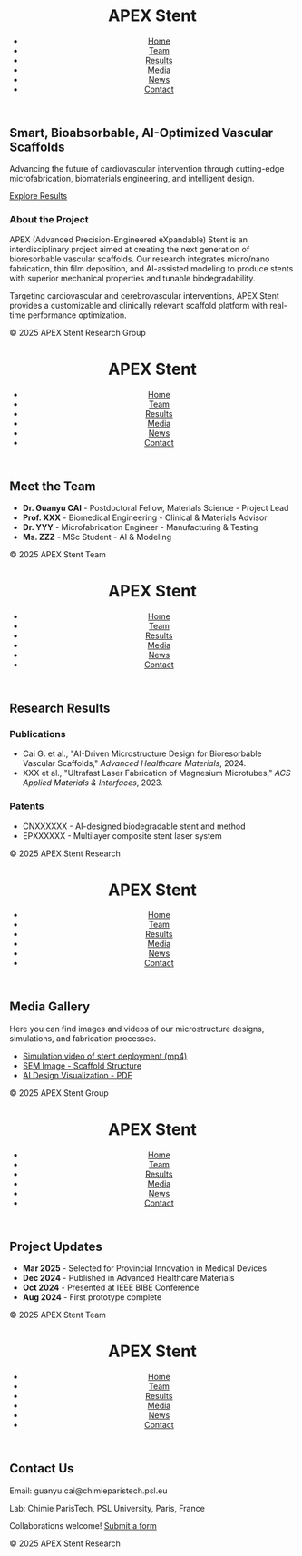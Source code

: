 <!-- index.html -->
<!DOCTYPE html>
<html lang="en">
<head>
  <meta charset="UTF-8" />
  <meta name="viewport" content="width=device-width, initial-scale=1.0" />
  <title>APEX Stent | Precision Vascular Innovation</title>
  <link rel="stylesheet" href="assets/css/style.css" />
</head>
<body>
  <header>
    <div class="container">
      <h1>APEX Stent</h1>
      <nav>
        <ul>
          <li><a href="index.html">Home</a></li>
          <li><a href="team.html">Team</a></li>
          <li><a href="results.html">Results</a></li>
          <li><a href="media.html">Media</a></li>
          <li><a href="news.html">News</a></li>
          <li><a href="contact.html">Contact</a></li>
        </ul>
      </nav>
    </div>
  </header>
  <section class="hero">
    <div class="container">
      <h2>Smart, Bioabsorbable, AI-Optimized Vascular Scaffolds</h2>
      <p>Advancing the future of cardiovascular intervention through cutting-edge microfabrication, biomaterials engineering, and intelligent design.</p>
      <a href="results.html" class="btn">Explore Results</a>
    </div>
  </section>
  <section class="about">
    <div class="container">
      <h3>About the Project</h3>
      <p>
        APEX (Advanced Precision-Engineered eXpandable) Stent is an interdisciplinary project aimed at creating the next generation of bioresorbable vascular scaffolds. Our research integrates micro/nano fabrication, thin film deposition, and AI-assisted modeling to produce stents with superior mechanical properties and tunable biodegradability.
      </p>
      <p>
        Targeting cardiovascular and cerebrovascular interventions, APEX Stent provides a customizable and clinically relevant scaffold platform with real-time performance optimization.
      </p>
    </div>
  </section>
  <footer>
    <div class="container">
      <p>&copy; 2025 APEX Stent Research Group</p>
    </div>
  </footer>
</body>
</html>

<!-- team.html -->
<!DOCTYPE html>
<html lang="en">
<head>
  <meta charset="UTF-8" />
  <title>Team | APEX Stent</title>
  <link rel="stylesheet" href="assets/css/style.css" />
</head>
<body>
  <header>
    <div class="container">
      <h1>APEX Stent</h1>
      <nav>
        <ul>
          <li><a href="index.html">Home</a></li>
          <li><a href="team.html">Team</a></li>
          <li><a href="results.html">Results</a></li>
          <li><a href="media.html">Media</a></li>
          <li><a href="news.html">News</a></li>
          <li><a href="contact.html">Contact</a></li>
        </ul>
      </nav>
    </div>
  </header>
  <main class="container">
    <h2>Meet the Team</h2>
    <ul class="team-list">
      <li><strong>Dr. Guanyu CAI</strong> - Postdoctoral Fellow, Materials Science - Project Lead</li>
      <li><strong>Prof. XXX</strong> - Biomedical Engineering - Clinical & Materials Advisor</li>
      <li><strong>Dr. YYY</strong> - Microfabrication Engineer - Manufacturing & Testing</li>
      <li><strong>Ms. ZZZ</strong> - MSc Student - AI & Modeling</li>
    </ul>
  </main>
  <footer><div class="container">&copy; 2025 APEX Stent Team</div></footer>
</body>
</html>

<!-- results.html -->
<!DOCTYPE html>
<html lang="en">
<head>
  <meta charset="UTF-8">
  <title>Results | APEX Stent</title>
  <link rel="stylesheet" href="assets/css/style.css">
</head>
<body>
  <header>
    <div class="container">
      <h1>APEX Stent</h1>
      <nav>
        <ul>
          <li><a href="index.html">Home</a></li>
          <li><a href="team.html">Team</a></li>
          <li><a href="results.html">Results</a></li>
          <li><a href="media.html">Media</a></li>
          <li><a href="news.html">News</a></li>
          <li><a href="contact.html">Contact</a></li>
        </ul>
      </nav>
    </div>
  </header>
  <main class="container">
    <h2>Research Results</h2>
    <h3>Publications</h3>
    <ul>
      <li>Cai G. et al., "AI-Driven Microstructure Design for Bioresorbable Vascular Scaffolds," <em>Advanced Healthcare Materials</em>, 2024.</li>
      <li>XXX et al., "Ultrafast Laser Fabrication of Magnesium Microtubes," <em>ACS Applied Materials & Interfaces</em>, 2023.</li>
    </ul>
    <h3>Patents</h3>
    <ul>
      <li>CNXXXXXX - AI-designed biodegradable stent and method</li>
      <li>EPXXXXXX - Multilayer composite stent laser system</li>
    </ul>
  </main>
  <footer><div class="container">&copy; 2025 APEX Stent Research</div></footer>
</body>
</html>

<!-- media.html -->
<!DOCTYPE html>
<html lang="en">
<head>
  <meta charset="UTF-8">
  <title>Media | APEX Stent</title>
  <link rel="stylesheet" href="assets/css/style.css">
</head>
<body>
  <header>
    <div class="container">
      <h1>APEX Stent</h1>
      <nav>
        <ul>
          <li><a href="index.html">Home</a></li>
          <li><a href="team.html">Team</a></li>
          <li><a href="results.html">Results</a></li>
          <li><a href="media.html">Media</a></li>
          <li><a href="news.html">News</a></li>
          <li><a href="contact.html">Contact</a></li>
        </ul>
      </nav>
    </div>
  </header>
  <main class="container">
    <h2>Media Gallery</h2>
    <p>Here you can find images and videos of our microstructure designs, simulations, and fabrication processes.</p>
    <ul>
      <li><a href="#">Simulation video of stent deployment (mp4)</a></li>
      <li><a href="#">SEM Image - Scaffold Structure</a></li>
      <li><a href="#">AI Design Visualization - PDF</a></li>
    </ul>
  </main>
  <footer><div class="container">&copy; 2025 APEX Stent Group</div></footer>
</body>
</html>

<!-- news.html -->
<!DOCTYPE html>
<html lang="en">
<head>
  <meta charset="UTF-8">
  <title>News | APEX Stent</title>
  <link rel="stylesheet" href="assets/css/style.css">
</head>
<body>
  <header>
    <div class="container">
      <h1>APEX Stent</h1>
      <nav>
        <ul>
          <li><a href="index.html">Home</a></li>
          <li><a href="team.html">Team</a></li>
          <li><a href="results.html">Results</a></li>
          <li><a href="media.html">Media</a></li>
          <li><a href="news.html">News</a></li>
          <li><a href="contact.html">Contact</a></li>
        </ul>
      </nav>
    </div>
  </header>
  <main class="container">
    <h2>Project Updates</h2>
    <ul>
      <li><strong>Mar 2025</strong> - Selected for Provincial Innovation in Medical Devices</li>
      <li><strong>Dec 2024</strong> - Published in Advanced Healthcare Materials</li>
      <li><strong>Oct 2024</strong> - Presented at IEEE BIBE Conference</li>
      <li><strong>Aug 2024</strong> - First prototype complete</li>
    </ul>
  </main>
  <footer><div class="container">&copy; 2025 APEX Stent Team</div></footer>
</body>
</html>

<!-- contact.html -->
<!DOCTYPE html>
<html lang="en">
<head>
  <meta charset="UTF-8">
  <title>Contact | APEX Stent</title>
  <link rel="stylesheet" href="assets/css/style.css">
</head>
<body>
  <header>
    <div class="container">
      <h1>APEX Stent</h1>
      <nav>
        <ul>
          <li><a href="index.html">Home</a></li>
          <li><a href="team.html">Team</a></li>
          <li><a href="results.html">Results</a></li>
          <li><a href="media.html">Media</a></li>
          <li><a href="news.html">News</a></li>
          <li><a href="contact.html">Contact</a></li>
        </ul>
      </nav>
    </div>
  </header>
  <main class="container">
    <h2>Contact Us</h2>
    <p>Email: guanyu.cai@chimieparistech.psl.eu</p>
    <p>Lab: Chimie ParisTech, PSL University, Paris, France</p>
    <p>Collaborations welcome! <a href="#">Submit a form</a></p>
  </main>
  <footer><div class="container">&copy; 2025 APEX Stent Research</div></footer>
</body>
</html>
